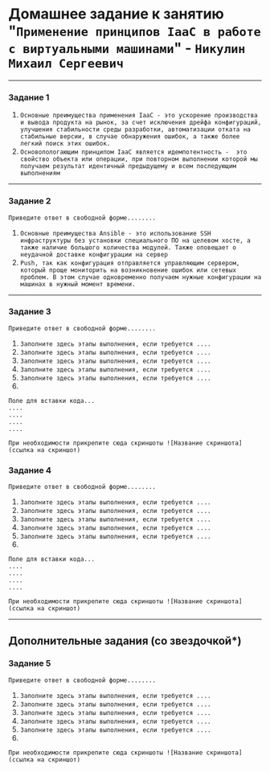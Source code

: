 # Домашнее задание к занятию "`Применение принципов IaaC в работе с виртуальными машинами`" - `Никулин Михаил Сергеевич`



---

### Задание 1


1. `Основные преимущества применения IaaC - это ускорение производства и вывода продукта на рынок, за счет исключения дрейфа конфигураций, улучшения стабильности среды разработки, автоматизации отката на стабильные версии, в случае обнаружения ошибок, а также более легкий поиск этих ошибок.`
2. `Основопологающим принципом IaaC является идемпотентность -  это свойство объекта или операции, при повторном выполнении которой мы получаем результат идентичный предыдущему и всем последующим выполнениям`


---

### Задание 2

`Приведите ответ в свободной форме........`

1. `Основные преимущества Ansible - это использование SSH инфраструктуры без установки специального ПО на целевом хосте, а также наличие большого количества модулей. Также оповещает о неудачной доставке конфигурации на сервер`
2. `Push, так как конфигурация отправляется управляющим сервером, который проще мониторить на возникновение ошибок или сетевых проблем. В этом случае одновременно получаем нужные конфигурации на машинах в нужный момент времени.`


---

### Задание 3

`Приведите ответ в свободной форме........`

1. `Заполните здесь этапы выполнения, если требуется ....`
2. `Заполните здесь этапы выполнения, если требуется ....`
3. `Заполните здесь этапы выполнения, если требуется ....`
4. `Заполните здесь этапы выполнения, если требуется ....`
5. `Заполните здесь этапы выполнения, если требуется ....`
6. 

```
Поле для вставки кода...
....
....
....
....
```

`При необходимости прикрепитe сюда скриншоты
![Название скриншота](ссылка на скриншот)`

### Задание 4

`Приведите ответ в свободной форме........`

1. `Заполните здесь этапы выполнения, если требуется ....`
2. `Заполните здесь этапы выполнения, если требуется ....`
3. `Заполните здесь этапы выполнения, если требуется ....`
4. `Заполните здесь этапы выполнения, если требуется ....`
5. `Заполните здесь этапы выполнения, если требуется ....`
6. 

```
Поле для вставки кода...
....
....
....
....
```

`При необходимости прикрепитe сюда скриншоты
![Название скриншота](ссылка на скриншот)`

---
## Дополнительные задания (со звездочкой*)


### Задание 5

`Приведите ответ в свободной форме........`

1. `Заполните здесь этапы выполнения, если требуется ....`
2. `Заполните здесь этапы выполнения, если требуется ....`
3. `Заполните здесь этапы выполнения, если требуется ....`
4. `Заполните здесь этапы выполнения, если требуется ....`
5. `Заполните здесь этапы выполнения, если требуется ....`
6. 

`При необходимости прикрепитe сюда скриншоты
![Название скриншота](ссылка на скриншот)`
